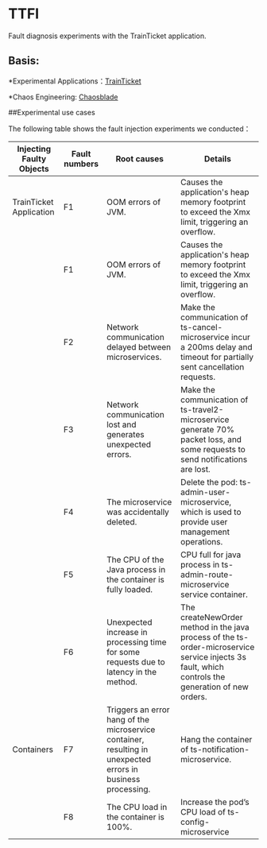 # TTFI
 Fault diagnosis experiments with the TrainTicket application.

## Basis:

*Experimental Applications：[TrainTicket](https://github.com/FudanSELab/train-ticket)

*Chaos Engineering: [Chaosblade](https://github.com/chaosblade-io/chaosblade#chaosblade-an-easy-to-use-and-powerful-chaos-engineering-toolkit)

##Experimental use cases

The following table shows the fault injection experiments we conducted：

| Injecting Faulty Objects | Fault numbers | Root causes | Details |
| ------ | ------ | ------ | ------ |
| TrainTicket Application | F1 | OOM errors of JVM. | Causes the application's heap memory footprint to exceed the Xmx limit, triggering an overflow. |
|  | F1 | OOM errors of JVM. | Causes the application's heap memory footprint to exceed the Xmx limit, triggering an overflow. |
|  | F2 | Network communication delayed between microservices. | Make the communication of ts-cancel-microservice incur a 200ms delay and timeout for partially sent cancellation requests. |
|  | F3 | Network communication lost and generates unexpected errors. | Make the communication of ts-travel2-microservice generate 70% packet loss, and some requests to send notifications are lost. |
|  | F4 | The microservice was accidentally deleted. | Delete the pod: ts-admin-user-microservice, which is used to provide user management operations. |
|  | F5 | The CPU of the Java process in the container is fully loaded. | CPU full for java process in ts-admin-route-microservice service container. |
|  | F6 | Unexpected increase in processing time for some requests due to latency in the method. | The createNewOrder method in the java process of the ts-order-microservice service injects 3s fault, which controls the generation of new orders. |
| Containers | F7 | Triggers an error hang of the microservice container, resulting in unexpected errors in business processing.	| Hang the container of ts-notification-microservice. |
|  |F8 | The CPU load in the container is 100%. | Increase the pod’s CPU load of ts-config-microservice |